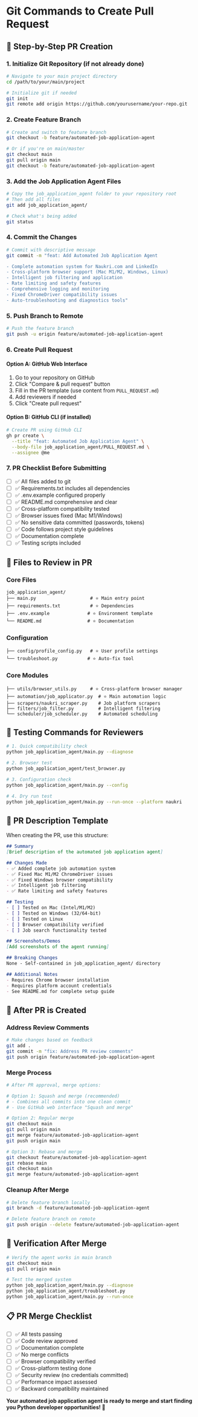 # Git Commands to Create Pull Request

## 🔧 Step-by-Step PR Creation

### 1. **Initialize Git Repository** (if not already done)
```bash
# Navigate to your main project directory
cd /path/to/your/main/project

# Initialize git if needed
git init
git remote add origin https://github.com/yourusername/your-repo.git
```

### 2. **Create Feature Branch**
```bash
# Create and switch to feature branch
git checkout -b feature/automated-job-application-agent

# Or if you're on main/master
git checkout main
git pull origin main
git checkout -b feature/automated-job-application-agent
```

### 3. **Add the Job Application Agent Files**
```bash
# Copy the job_application_agent folder to your repository root
# Then add all files
git add job_application_agent/

# Check what's being added
git status
```

### 4. **Commit the Changes**
```bash
# Commit with descriptive message
git commit -m "feat: Add Automated Job Application Agent

- Complete automation system for Naukri.com and LinkedIn
- Cross-platform browser support (Mac M1/M2, Windows, Linux)  
- Intelligent job filtering and application
- Rate limiting and safety features
- Comprehensive logging and monitoring
- Fixed ChromeDriver compatibility issues
- Auto-troubleshooting and diagnostics tools"
```

### 5. **Push Branch to Remote**
```bash
# Push the feature branch
git push -u origin feature/automated-job-application-agent
```

### 6. **Create Pull Request**

#### **Option A: GitHub Web Interface**
1. Go to your repository on GitHub
2. Click "Compare & pull request" button
3. Fill in the PR template (use content from `PULL_REQUEST.md`)
4. Add reviewers if needed
5. Click "Create pull request"

#### **Option B: GitHub CLI** (if installed)
```bash
# Create PR using GitHub CLI
gh pr create \
  --title "feat: Automated Job Application Agent" \
  --body-file job_application_agent/PULL_REQUEST.md \
  --assignee @me
```

### 7. **PR Checklist Before Submitting**

- [ ] ✅ All files added to git
- [ ] ✅ Requirements.txt includes all dependencies
- [ ] ✅ .env.example configured properly
- [ ] ✅ README.md comprehensive and clear
- [ ] ✅ Cross-platform compatibility tested
- [ ] ✅ Browser issues fixed (Mac M1/Windows)
- [ ] ✅ No sensitive data committed (passwords, tokens)
- [ ] ✅ Code follows project style guidelines
- [ ] ✅ Documentation complete
- [ ] ✅ Testing scripts included

## 📁 Files to Review in PR

### **Core Files**
```
job_application_agent/
├── main.py                    # ⭐ Main entry point
├── requirements.txt           # ⭐ Dependencies
├── .env.example              # ⭐ Environment template
└── README.md                 # ⭐ Documentation
```

### **Configuration**
```
├── config/profile_config.py   # ⭐ User profile settings
└── troubleshoot.py           # ⭐ Auto-fix tool
```

### **Core Modules**
```
├── utils/browser_utils.py     # ⭐ Cross-platform browser manager
├── automation/job_applicator.py  # ⭐ Main automation logic
├── scrapers/naukri_scraper.py    # Job platform scrapers
├── filters/job_filter.py         # Intelligent filtering
└── scheduler/job_scheduler.py    # Automated scheduling
```

## 🧪 Testing Commands for Reviewers

```bash
# 1. Quick compatibility check
python job_application_agent/main.py --diagnose

# 2. Browser test
python job_application_agent/test_browser.py

# 3. Configuration check  
python job_application_agent/main.py --config

# 4. Dry run test
python job_application_agent/main.py --run-once --platform naukri
```

## 📝 PR Description Template

When creating the PR, use this structure:

```markdown
## Summary
[Brief description of the automated job application agent]

## Changes Made
- ✅ Added complete job automation system
- ✅ Fixed Mac M1/M2 ChromeDriver issues  
- ✅ Fixed Windows browser compatibility
- ✅ Intelligent job filtering
- ✅ Rate limiting and safety features

## Testing
- [ ] Tested on Mac (Intel/M1/M2)
- [ ] Tested on Windows (32/64-bit)
- [ ] Tested on Linux
- [ ] Browser compatibility verified
- [ ] Job search functionality tested

## Screenshots/Demos
[Add screenshots of the agent running]

## Breaking Changes
None - Self-contained in job_application_agent/ directory

## Additional Notes
- Requires Chrome browser installation
- Requires platform account credentials
- See README.md for complete setup guide
```

## 🔄 After PR is Created

### **Address Review Comments**
```bash
# Make changes based on feedback
git add .
git commit -m "fix: Address PR review comments"
git push origin feature/automated-job-application-agent
```

### **Merge Process**
```bash
# After PR approval, merge options:

# Option 1: Squash and merge (recommended)
# - Combines all commits into one clean commit
# - Use GitHub web interface "Squash and merge"

# Option 2: Regular merge
git checkout main
git pull origin main
git merge feature/automated-job-application-agent
git push origin main

# Option 3: Rebase and merge
git checkout feature/automated-job-application-agent
git rebase main
git checkout main
git merge feature/automated-job-application-agent
```

### **Cleanup After Merge**
```bash
# Delete feature branch locally
git branch -d feature/automated-job-application-agent

# Delete feature branch on remote
git push origin --delete feature/automated-job-application-agent
```

## 🎉 Verification After Merge

```bash
# Verify the agent works in main branch
git checkout main
git pull origin main

# Test the merged system
python job_application_agent/main.py --diagnose
python job_application_agent/troubleshoot.py
python job_application_agent/main.py --run-once
```

## 📋 PR Merge Checklist

- [ ] ✅ All tests passing
- [ ] ✅ Code review approved
- [ ] ✅ Documentation complete
- [ ] ✅ No merge conflicts
- [ ] ✅ Browser compatibility verified
- [ ] ✅ Cross-platform testing done
- [ ] ✅ Security review (no credentials committed)
- [ ] ✅ Performance impact assessed
- [ ] ✅ Backward compatibility maintained

**Your automated job application agent is ready to merge and start finding you Python developer opportunities! 🚀**